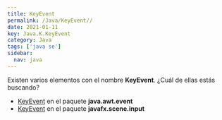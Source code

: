 ```yaml
---
title: KeyEvent
permalink: /Java/KeyEvent//
date: 2021-01-11
key: Java.K.KeyEvent
category: Java
tags: ['java se']
sidebar: 
  nav: java
---
```


Existen varios elementos con el nombre **KeyEvent**. ¿Cuál de ellas estás buscando?
<ul>
<li><a href="/Java/KeyEvent-java-awt-event/">KeyEvent</a> en el paquete <strong>java.awt.event</strong></li>
<li><a href="/Java/KeyEvent-javafx-scene-input/">KeyEvent</a> en el paquete <strong>javafx.scene.input</strong></li>
<ul>
